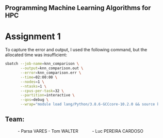 ## Programming Machine Learning Algorithms for HPC

# Assignment 1

To capture the error and output, I used the following command, but the allocated time was insufficient:

```bash
sbatch --job-name=knn_comparison \
       --output=knn_comparison.out \
       --error=knn_comparison.err \
       --time=02:00:00 \
       --nodes=1 \
       --ntasks=1 \
       --cpus-per-task=32 \
       --partition=interactive \
       --qos=debug \
       --wrap="module load lang/Python/3.8.6-GCCcore-10.2.0 && source knn_env/bin/activate && python parallel_knn_comparison.py"
```

## Team:
      - Parsa VARES
      - Tom WALTER
      - Luc PEREIRA CARDOSO
